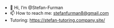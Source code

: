 - 👋 Hi, I’m @Stefan-Furman
- 📫 How to reach me: stefanfurman8@gmail.com
- Tutoring: https://stefan-tutoring.company.site/

<!---
Stefan-Furman/Stefan-Furman is a ✨ special ✨ repository because its `README.md` (this file) appears on your GitHub profile.
You can click the Preview link to take a look at your changes.
--->

